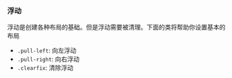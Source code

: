 ### 浮动
浮动是创建各种布局的基础。但是浮动需要被清理。下面的类将帮助你设置基本的布局

* `.pull-left`: 向左浮动
* `.pull-right`: 向右浮动
* `.clearfix`: 清除浮动
